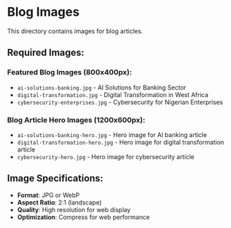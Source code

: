 # Blog Images

This directory contains images for blog articles.

## Required Images:

### Featured Blog Images (800x400px):
- `ai-solutions-banking.jpg` - AI Solutions for Banking Sector
- `digital-transformation.jpg` - Digital Transformation in West Africa  
- `cybersecurity-enterprises.jpg` - Cybersecurity for Nigerian Enterprises

### Blog Article Hero Images (1200x600px):
- `ai-solutions-banking-hero.jpg` - Hero image for AI banking article
- `digital-transformation-hero.jpg` - Hero image for digital transformation article
- `cybersecurity-hero.jpg` - Hero image for cybersecurity article

## Image Specifications:
- **Format**: JPG or WebP
- **Aspect Ratio**: 2:1 (landscape)
- **Quality**: High resolution for web display
- **Optimization**: Compress for web performance
